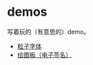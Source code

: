 # demos

写着玩的（有意思的）demo。

* [粒子字体](https://www.clzczh.top/demos/grain.html)
* [绘图板（电子签名）](https://www.clzczh.top/demos/signature.html)
